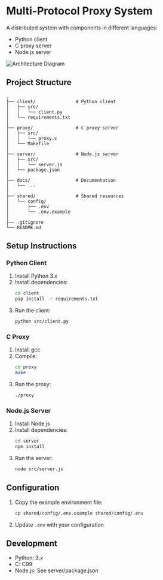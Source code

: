 # Multi-Protocol Proxy System

A distributed system with components in different languages:
- Python client
- C proxy server
- Node.js server

![Architecture Diagram](https://github.com/MihirSaiDudekula/MTPS/MTPS_Architecture_Diagram.png)
## Project Structure

```
.
├── client/               # Python client
│   ├── src/
│   │   └── client.py
│   └── requirements.txt
│
├── proxy/                # C proxy server
│   ├── src/
│   │   └── proxy.c
│   └── Makefile
│
├── server/               # Node.js server
│   ├── src/
│   │   └── server.js
│   └── package.json
│
├── docs/                 # Documentation
│   └── ...
│
├── shared/               # Shared resources
│   └── config/
│       ├── .env
│       └── .env.example
│
├── .gitignore
└── README.md
```

## Setup Instructions

### Python Client
1. Install Python 3.x
2. Install dependencies:
   ```bash
   cd client
   pip install -r requirements.txt
   ```
3. Run the client:
   ```bash
   python src/client.py
   ```

### C Proxy
1. Install gcc
2. Compile:
   ```bash
   cd proxy
   make
   ```
3. Run the proxy:
   ```bash
   ./proxy
   ```

### Node.js Server
1. Install Node.js
2. Install dependencies:
   ```bash
   cd server
   npm install
   ```
3. Run the server:
   ```bash
   node src/server.js
   ```

## Configuration

1. Copy the example environment file:
   ```bash
   cp shared/config/.env.example shared/config/.env
   ```
2. Update `.env` with your configuration

## Development

- Python: 3.x
- C: C99
- Node.js: See server/package.json
